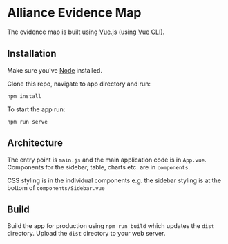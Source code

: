 # Alliance Evidence Map

The evidence map is built using [Vue.js](https://vuejs.org/) (using [Vue CLI](https://cli.vuejs.org/)).

## Installation

Make sure you've [Node](https://nodejs.org/en/) installed.

Clone this repo, navigate to app directory and run:

`npm install`

To start the app run:

`npm run serve`

## Architecture

The entry point is `main.js` and the main application code is in `App.vue`. Components for the sidebar, table, charts etc. are in `components`.

CSS styling is in the individual components e.g. the sidebar styling is at the bottom of `components/Sidebar.vue`

## Build

Build the app for production using `npm run build` which updates the `dist` directory. Upload the `dist` directory to your web server.
